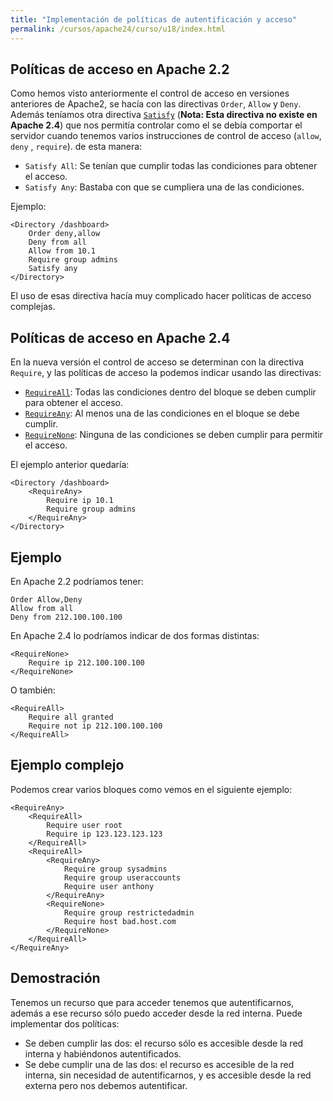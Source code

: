 ```yaml
---
title: "Implementación de políticas de autentificación y acceso"
permalink: /cursos/apache24/curso/u18/index.html
---
```


## Políticas de acceso en Apache 2.2

Como hemos visto anteriormente el control de acceso en versiones anteriores de Apache2, se hacía con las directivas `Order`, `Allow` y `Deny`. Además teníamos otra directiva [`Satisfy`](http://httpd.apache.org/docs/2.2/mod/core.html#satisfy) (**Nota: Esta directiva no existe en Apache 2.4**) que nos permitía controlar como el se debía comportar el servidor cuando tenemos varios instrucciones de control de acceso (`allow`, `deny` , `require`). de esta manera:

* `Satisfy All`: Se tenían que cumplir todas las condiciones para obtener el acceso.
* `Satisfy Any`: Bastaba con que se cumpliera una de las condiciones.

Ejemplo:

	<Directory /dashboard>
		Order deny,allow
		Deny from all
		Allow from 10.1
		Require group admins
		Satisfy any
	</Directory>	

El uso de esas directiva hacía muy complicado hacer políticas de acceso complejas.

## Políticas de acceso en Apache 2.4

En la nueva versión el control de acceso se determinan con la directiva `Require`, y las políticas de acceso la podemos indicar usando las directivas:

* [`RequireAll`](https://httpd.apache.org/docs/2.4/es/mod/mod_authz_core.html#requireall): Todas las condiciones dentro del bloque se deben cumplir para obtener el acceso.
* [`RequireAny`](https://httpd.apache.org/docs/2.4/es/mod/mod_authz_core.html#requireany): Al menos una de las condiciones en el bloque se debe cumplir.
* [`RequireNone`](https://httpd.apache.org/docs/2.4/es/mod/mod_authz_core.html#requirenone): Ninguna de las condiciones se deben cumplir para permitir el acceso.

El ejemplo anterior quedaría:

	<Directory /dashboard>
		<RequireAny>
			Require ip 10.1
			Require group admins
		</RequireAny>
	</Directory>	

## Ejemplo

En Apache 2.2 podríamos tener:

	Order Allow,Deny
	Allow from all
	Deny from 212.100.100.100

En Apache 2.4 lo podríamos indicar de dos formas distintas:

	<RequireNone>
		Require ip 212.100.100.100
	</RequireNone>

O también:

	<RequireAll>
		Require all granted
		Require not ip 212.100.100.100
	</RequireAll>

## Ejemplo complejo

Podemos crear varios bloques como vemos en el siguiente ejemplo:

	<RequireAny>
	    <RequireAll>
	        Require user root
	        Require ip 123.123.123.123
	    </RequireAll>
	    <RequireAll>
	        <RequireAny>
	            Require group sysadmins
	            Require group useraccounts
	            Require user anthony
	        </RequireAny>
	        <RequireNone>
	            Require group restrictedadmin
	            Require host bad.host.com
	        </RequireNone>
	    </RequireAll>
	</RequireAny>

## Demostración

Tenemos un recurso que para acceder tenemos que autentificarnos, además a ese recurso sólo puedo acceder desde la red interna. Puede implementar dos políticas: 

* Se deben cumplir las dos: el recurso sólo es accesible desde la red interna y habiéndonos autentificados.
* Se debe cumplir una de las dos: el recurso es accesible de la red interna, sin necesidad de autentificarnos, y es accesible desde la red externa pero nos debemos autentificar.